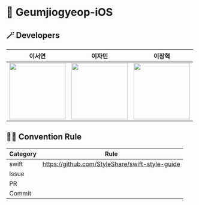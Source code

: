 # 🧸 Geumjiogyeop-iOS
## 🪄 Developers
| 이서연 | 이자민 | 이장혁 |
| :---: | :---: | :---: | 
|<a href="https://github.com/sycuuui"><img src="[https://avatars.githubusercontent.com/u/91969458?v=4](https://avatars.githubusercontent.com/u/102959791?v=4)" width="150px"/></a>|<a href="https://github.com/jaminleee"><img src="https://avatars.githubusercontent.com/u/91969458?v=4" width="150px"/></a>|<a href="https://github.com/hyeok218"><img src="https://avatars.githubusercontent.com/u/102659958?v=4" width="150px"/></a>|- |



## 🤙🏻 Convention Rule
|Category|Rule|
|-|-|
|swift|https://github.com/StyleShare/swift-style-guide|
|Issue||
|PR||
|Commit||
